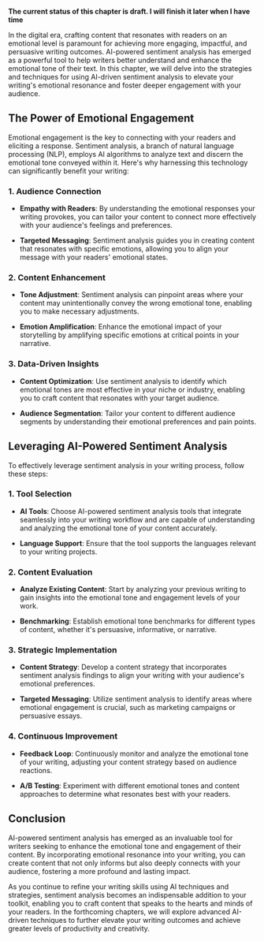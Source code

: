 **The current status of this chapter is draft. I will finish it later when I have time**

In the digital era, crafting content that resonates with readers on an emotional level is paramount for achieving more engaging, impactful, and persuasive writing outcomes. AI-powered sentiment analysis has emerged as a powerful tool to help writers better understand and enhance the emotional tone of their text. In this chapter, we will delve into the strategies and techniques for using AI-driven sentiment analysis to elevate your writing's emotional resonance and foster deeper engagement with your audience.

The Power of Emotional Engagement
---------------------------------

Emotional engagement is the key to connecting with your readers and eliciting a response. Sentiment analysis, a branch of natural language processing (NLP), employs AI algorithms to analyze text and discern the emotional tone conveyed within it. Here's why harnessing this technology can significantly benefit your writing:

### 1. **Audience Connection**

* **Empathy with Readers**: By understanding the emotional responses your writing provokes, you can tailor your content to connect more effectively with your audience's feelings and preferences.

* **Targeted Messaging**: Sentiment analysis guides you in creating content that resonates with specific emotions, allowing you to align your message with your readers' emotional states.

### 2. **Content Enhancement**

* **Tone Adjustment**: Sentiment analysis can pinpoint areas where your content may unintentionally convey the wrong emotional tone, enabling you to make necessary adjustments.

* **Emotion Amplification**: Enhance the emotional impact of your storytelling by amplifying specific emotions at critical points in your narrative.

### 3. **Data-Driven Insights**

* **Content Optimization**: Use sentiment analysis to identify which emotional tones are most effective in your niche or industry, enabling you to craft content that resonates with your target audience.

* **Audience Segmentation**: Tailor your content to different audience segments by understanding their emotional preferences and pain points.

Leveraging AI-Powered Sentiment Analysis
----------------------------------------

To effectively leverage sentiment analysis in your writing process, follow these steps:

### 1. **Tool Selection**

* **AI Tools**: Choose AI-powered sentiment analysis tools that integrate seamlessly into your writing workflow and are capable of understanding and analyzing the emotional tone of your content accurately.

* **Language Support**: Ensure that the tool supports the languages relevant to your writing projects.

### 2. **Content Evaluation**

* **Analyze Existing Content**: Start by analyzing your previous writing to gain insights into the emotional tone and engagement levels of your work.

* **Benchmarking**: Establish emotional tone benchmarks for different types of content, whether it's persuasive, informative, or narrative.

### 3. **Strategic Implementation**

* **Content Strategy**: Develop a content strategy that incorporates sentiment analysis findings to align your writing with your audience's emotional preferences.

* **Targeted Messaging**: Utilize sentiment analysis to identify areas where emotional engagement is crucial, such as marketing campaigns or persuasive essays.

### 4. **Continuous Improvement**

* **Feedback Loop**: Continuously monitor and analyze the emotional tone of your writing, adjusting your content strategy based on audience reactions.

* **A/B Testing**: Experiment with different emotional tones and content approaches to determine what resonates best with your readers.

Conclusion
----------

AI-powered sentiment analysis has emerged as an invaluable tool for writers seeking to enhance the emotional tone and engagement of their content. By incorporating emotional resonance into your writing, you can create content that not only informs but also deeply connects with your audience, fostering a more profound and lasting impact.

As you continue to refine your writing skills using AI techniques and strategies, sentiment analysis becomes an indispensable addition to your toolkit, enabling you to craft content that speaks to the hearts and minds of your readers. In the forthcoming chapters, we will explore advanced AI-driven techniques to further elevate your writing outcomes and achieve greater levels of productivity and creativity.
